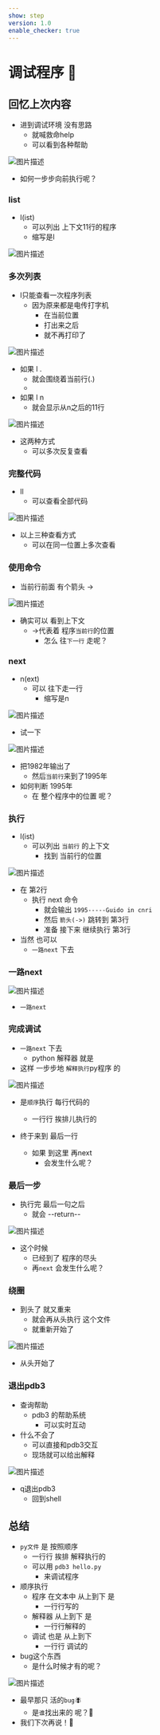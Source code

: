 ```yaml
---
show: step
version: 1.0
enable_checker: true
---
```


# 调试程序 🥊

## 回忆上次内容

- 进到调试环境 没有思路
	- 就喊救命help
	- 可以看到各种帮助

![图片描述](https://doc.shiyanlou.com/courses/uid1190679-20231106-1699276099661)

- 如何一步步向前执行呢？

### list

- l(ist) 
	- 可以列出 上下文11行的程序
	- 缩写是l

![图片描述](https://doc.shiyanlou.com/courses/uid1190679-20220916-1663314411013)

### 多次列表

- l只能查看一次程序列表
	- 因为原来都是电传打字机 
		- 在当前位置 
		- 打出来之后
		- 就不再打印了

![图片描述](https://doc.shiyanlou.com/courses/uid1190679-20231106-1699275277143)

- 如果 l .
	- 就会围绕着当前行(.)
	- 
- 如果 l n
	- 就会显示从n之后的11行

![图片描述](https://doc.shiyanlou.com/courses/uid1190679-20231106-1699275626194)

- 这两种方式
	- 可以多次反复查看

### 完整代码

- ll
	- 可以查看全部代码

![图片描述](https://doc.shiyanlou.com/courses/uid1190679-20231106-1699275437163)

- 以上三种查看方式
	- 可以在同一位置上多次查看

### 使用命令

- 当前行前面 有个箭头 ->

![图片描述](https://doc.shiyanlou.com/courses/uid1190679-20220916-1663314543612)

- 确实可以 看到上下文
	- ->代表着 程序`当前行`的位置
		- 怎么 往`下一行` 走呢？

### next

- n(ext)
	- 可以 往下走一行
		- 缩写是n

![图片描述](https://doc.shiyanlou.com/courses/uid1190679-20220916-1663314715619)

- 试一下

![图片描述](https://doc.shiyanlou.com/courses/uid1190679-20220916-1663314773281)

- 把1982年输出了
	- 然后`当前行`来到了1995年
- 如何判断 1995年
	- 在 整个程序中的位置 呢？

### 执行

- l(ist)
	- 可以列出 `当前行` 的上下文
		- 找到 当前行的位置

![图片描述](https://doc.shiyanlou.com/courses/uid1190679-20230224-1677246773289)

- 在 第2行 
	- 执行 next 命令
		- 就会输出 `1995-----Guido in cnri`
		- 然后 `箭头(->)` 跳转到 第3行
		- 准备 接下来 继续执行 第3行
- 当然 也可以
	- `一路next` 下去

### 一路next

![图片描述](https://doc.shiyanlou.com/courses/uid1190679-20220916-1663314933265)

- `一路next`

### 完成调试

- `一路next` 下去
	- python 解释器 就是
- 这样 一步步地 `解释执行`py程序 的

![图片描述](https://doc.shiyanlou.com/courses/uid1190679-20210924-1632464724387)

- 是`顺序`执行 每行代码的
	- 一行行 挨排儿执行的

- 终于来到 最后一行
	- 如果 到这里 再next
		- 会发生什么呢？

### 最后一步

- 执行完 最后一句之后
	- 就会 --return--

![图片描述](https://doc.shiyanlou.com/courses/uid1190679-20220916-1663315251931)

- 这个时候 
	- 已经到了 程序的尽头
	- 再`next` 会发生什么呢？

### 绕圈

- 到头了 就又重来
	- 就会再从头执行 这个文件
	- 就重新开始了

![图片描述](https://doc.shiyanlou.com/courses/uid1190679-20220916-1663315397294)

- 从头开始了


### 退出pdb3

- 查询帮助
	- pdb3 的帮助系统
		- 可以实时互动
- 什么不会了
	- 可以直接和pdb3交互
	- 现场就可以给出解释

![图片描述](https://doc.shiyanlou.com/courses/uid1190679-20230224-1677246956269)

- q退出pdb3
	- 回到shell

## 总结

- `py文件` 是 按照顺序
  - 一行行 挨排 解释执行的
  - 可以用 `pdb3 hello.py` 
	- 来调试程序
- 顺序执行
	- 程序 在文本中 从上到下 是 
		- 一行行写的
	- 解释器 从上到下 是 
		- 一行行解释的
	- 调试 也是 从上到下
		- 一行行 调试的
- bug这个东西 
	- 是什么时候才有的呢？

![图片描述](https://doc.shiyanlou.com/courses/uid1190679-20210220-1613775864374)

- 最早那只 活的`bug`🪰
	- 是`谁`找出来的 呢？🤔
- 我们下次再说！👋
